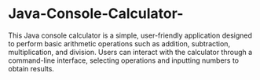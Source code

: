 # Java-Console-Calculator-
This Java console calculator is a simple, user-friendly application designed to perform basic arithmetic operations such as addition, subtraction, multiplication, and division. Users can interact with the calculator through a command-line interface, selecting operations and inputting numbers to obtain results. 
